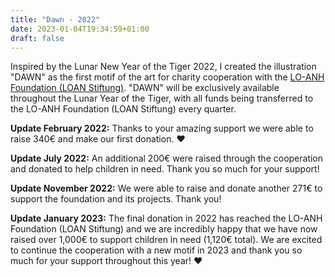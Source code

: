 ```yaml
---
title: "Dawn - 2022"
date: 2023-01-04T19:34:59+01:00
draft: false
---
```


Inspired by the Lunar New Year of the Tiger 2022, I created the illustration "DAWN" as the first motif of the art for charity cooperation with the [LO-ANH Foundation (LOAN Stiftung)](https://loan-stiftung.de/?lang=en). "DAWN" will be exclusively available throughout the Lunar Year of the Tiger, with all funds being transferred to the LO-ANH Foundation (LOAN Stiftung) every quarter.

**Update February 2022:** Thanks to your amazing support we were able to raise 340€ and make our first donation. ❤️

**Update July 2022:** An additional 200€ were raised through the cooperation and donated to help children in need. Thank you so much for your support!

**Update November 2022:** We were able to raise and donate another 271€ to support the foundation and its projects. Thank you!

**Update January 2023:** The final donation in 2022 has reached the LO-ANH Foundation (LOAN Stiftung) and we are incredibly happy that we have now raised over 1,000€ to support children in need (1,120€ total). We are excited to continue the cooperation with a new motif in 2023 and thank you so much for your support throughout this year! ❤️
